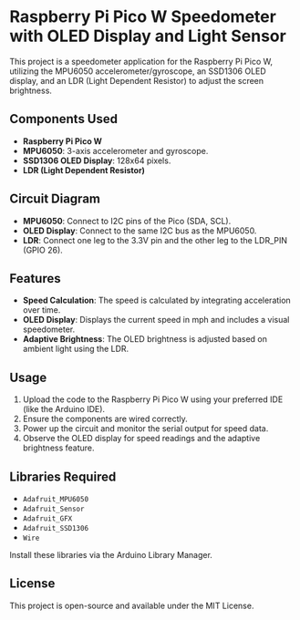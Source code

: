 # Raspberry Pi Pico W Speedometer with OLED Display and Light Sensor

This project is a speedometer application for the Raspberry Pi Pico W, utilizing the MPU6050 accelerometer/gyroscope, an SSD1306 OLED display, and an LDR (Light Dependent Resistor) to adjust the screen brightness.

## Components Used

- **Raspberry Pi Pico W**
- **MPU6050**: 3-axis accelerometer and gyroscope.
- **SSD1306 OLED Display**: 128x64 pixels.
- **LDR (Light Dependent Resistor)**

## Circuit Diagram

- **MPU6050**: Connect to I2C pins of the Pico (SDA, SCL).
- **OLED Display**: Connect to the same I2C bus as the MPU6050.
- **LDR**: Connect one leg to the 3.3V pin and the other leg to the LDR_PIN (GPIO 26).

## Features

- **Speed Calculation**: The speed is calculated by integrating acceleration over time.
- **OLED Display**: Displays the current speed in mph and includes a visual speedometer.
- **Adaptive Brightness**: The OLED brightness is adjusted based on ambient light using the LDR.

## Usage

1. Upload the code to the Raspberry Pi Pico W using your preferred IDE (like the Arduino IDE).
2. Ensure the components are wired correctly.
3. Power up the circuit and monitor the serial output for speed data.
4. Observe the OLED display for speed readings and the adaptive brightness feature.

## Libraries Required

- `Adafruit_MPU6050`
- `Adafruit_Sensor`
- `Adafruit_GFX`
- `Adafruit_SSD1306`
- `Wire`

Install these libraries via the Arduino Library Manager.

## License

This project is open-source and available under the MIT License.
